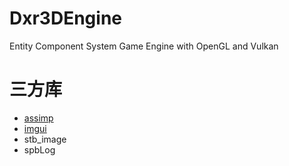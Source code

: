# Dxr3DEngine

Entity Component System Game Engine with OpenGL and Vulkan

# 三方库
-   [assimp](https://github.com/assimp/assimp)
-   [imgui](https://github.com/ocornut/imgui)
-   stb_image
-   spbLog